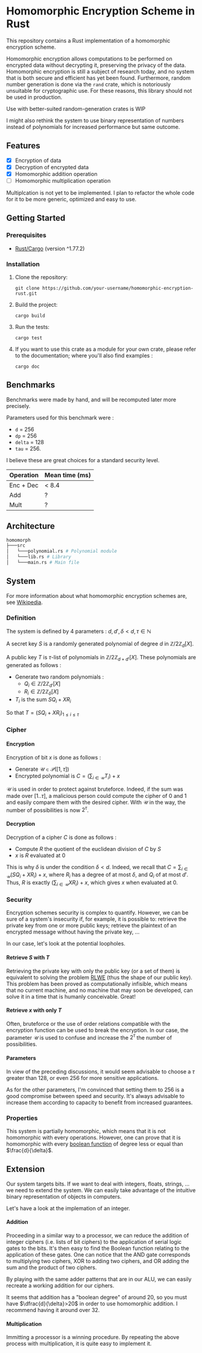 # Homomorphic Encryption Scheme in Rust

This repository contains a Rust implementation of a homomorphic encryption scheme. 

Homomorphic encryption allows computations to be performed on encrypted data without decrypting it, preserving the privacy of the data.
Homomorphic encryption is still a subject of research today, and no system that is both secure and efficient has yet been found. Furthermore, random number generation is done via the `rand` crate, which is notoriously unsuitable for cryptographic use. For these reasons, this library should not be used in production.

Use with better-suited random-generation crates is WIP

I might also rethink the system to use binary representation of numbers instead of polynomials for increased performance but same outcome.

## Features

- [X] Encryption of data
- [X] Decryption of encrypted data
- [X] Homomorphic addition operation
- [ ] Homomorphic multiplication operation

Multiplcation is not yet to be implemented. I plan to refactor the whole code for it to be more generic, optimized and easy to use.

## Getting Started

### Prerequisites

- [Rust/Cargo](https://www.rust-lang.org/) (version ^1.77.2)

### Installation

1. Clone the repository:

    ```shell
    git clone https://github.com/your-username/homomorphic-encryption-rust.git
    ```

2. Build the project:

    ```shell
    cargo build
    ```

3. Run the tests:

    ```shell
    cargo test
    ```

4. If you want to use this crate as a module for your own crate, please refer to the documentation; where you'll also find examples :

    ```shell
    cargo doc
    ```

## Benchmarks

Benchmarks were made by hand, and will be recomputed later more precisely.

Parameters used for this benchmark were :
- `d` = 256
- `dp` = 256
- `delta` = 128
- `tau` = 256.

I believe these are great choices for a standard security level.

| Operation       | Mean time (ms)   |
|-----------------|------------------|
| Enc + Dec       | < 8.4            |
| Add             | ?                |
| Mult            | ?                |

## Architecture

```bash
homomorph
├───src
│   └───polynomial.rs # Polynomial module
│   └───lib.rs # Library
│   └───main.rs # Main file
```

## System

For more information about what homomorphic encryption schemes are, see [Wikipedia](https://en.wikipedia.org/wiki/Homomorphic_encryption).

### Definition

The system is defined by 4 parameters :
$d, d', \delta < d, \tau \in \mathbb{N}$

A secret key $S$ is a randomly generated polynomial of degree $d$ in $\mathbb{Z}/2\mathbb{Z}_{d}[X]$.

A public key $T$ is $\tau$-list of polynomials in $\mathbb{Z}/2\mathbb{Z}_{d+d'}[X]$. These polynomials are generated as follows :

- Generate two random polynomials :
    - $Q_i \in \mathbb{Z}/2\mathbb{Z}_{d'}[X]$
    - $R_i \in \mathbb{Z}/2\mathbb{Z}_{\delta}[X]$
- $T_i$ is the sum $SQ_i + XR_i$

So that $T = (SQ_i + XR_i)_{1 \leq i \leq \tau}$

### Cipher

#### Encryption
Encryption of bit $x$ is done as follows :

- Generate $\mathcal{U} \in \mathcal{P}([1,\tau])$
- Encrypted polynomial is $C = (\sum_{i\in\mathcal{U}} T_i) + x$

$\mathcal{U}$ is used in order to protect against bruteforce. Indeed, if the sum was made over $[1..\tau]$, a malicious person could compute the cipher of $0$ and $1$ and easily compare them with the desired cipher. With $\mathcal{U}$ in the way, the number of possibilities is now $2^\tau$.

#### Decryption
Decryption of a cipher $C$ is done as follows :

- Compute $R$ the quotient of the euclidean division of $C$ by $S$
- $x$ is $R$ evaluated at $0$

This is why $\delta$ is under the condition $\delta < d$. Indeed, we recall that $C = \sum_{i\in\mathcal{U}} (SQ_i + XR_i) + x$, where $R_i$ has a degree of at most $\delta$, and $Q_i$ of at most $d'$. Thus, $R$ is exactly $(\sum_{i\in\mathcal{U}} XR_i) + x$, which gives $x$ when evaluated at $0$.

### Security

Encryption schemes security is complex to quantify. However, we can be sure of a system's insecurity if, for example, it is possible to: retrieve the private key from one or more public keys; retrieve the plaintext of an encrypted message without having the private key, ...

In our case, let's look at the potential loopholes.

#### Retrieve $S$ with $T$

Retrieving the private key with only the public key (or a set of them) is equivalent to solving the problem [RLWE](https://en.wikipedia.org/wiki/Ring_learning_with_errors) (thus the shape of our public key). This problem has been proved as computationally infisible, which means that no current machine, and no machine that may soon be developed, can solve it in a time that is humanly conceivable. Great!

#### Retrieve $x$ with only $T$

Often, bruteforce or the use of order relations compatible with the encryption function can be used to break the encryption. In our case, the parameter $\mathcal{U}$ is used to confuse and increase the $2^\tau$ the number of possibilities.

#### Parameters

In view of the preceding discussions, it would seem advisable to choose a $\tau$ greater than $128$, or even $256$ for more sensitive applications.

As for the other parameters, I'm convinced that setting them to 256 is a good compromise between speed and security. It's always advisable to increase them according to capacity to benefit from increased guarantees.

### Properties

This system is partially homomorphic, which means that it is not homomorphic with every operations.
However, one can prove that it is homomorphic with every [boolean function](https://en.wikipedia.org/wiki/Boolean_function#:~:text=In%20mathematics%2C%20a%20Boolean%20function,function\)%2C%20used%20in%20logic.) of degree less or equal than $\frac{d}{\delta}$.

## Extension

Our system targets bits. If we want to deal with integers, floats, strings, ... we need to extend the system. We can easily take advantage of the intuitive binary representation of objects in computers.

Let's have a look at the implemation of an integer.

#### Addition

Proceeding in a similar way to a processor, we can reduce the addition of integer ciphers (i.e. lists of bit ciphers) to the application of serial logic gates to the bits. It's then easy to find the Boolean function relating to the application of these gates. One can notice that the AND gate corresponds to multiplying two ciphers, XOR to adding two ciphers, and OR adding the sum and the product of two ciphers.

By playing with the same adder patterns that are in our ALU, we can easily recreate a working addition for our ciphers.

It seems that addition has a "boolean degree" of around 20, so you must have $\dfrac{d}{\delta}>20$ in order to use homomorphic addition. I recommend having it around over 32.

#### Multiplication

Immitting a processor is a winning procedure. By repeating the above process with multiplication, it is quite easy to implement it.